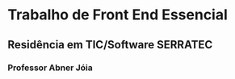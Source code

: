 # Trabalho de Front End Essencial 
## Residência em TIC/Software SERRATEC

### Professor Abner Jóia

